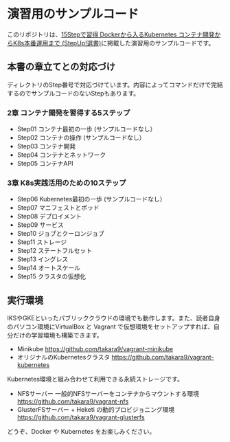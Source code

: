 # 演習用のサンプルコード

このリポジトリは、[15Stepで習得 Dockerから入るKubernetes コンテナ開発からK8s本番運用まで (StepUp!選書)](https://amzn.to/2mgCRya)に掲載した演習用のサンプルコードです。

## 本書の章立てとの対応づけ

ディレクトリのStep番号で対応づけています。内容によってコマンドだけで完結するのでサンプルコードのないStepもあります。

### 2章 コンテナ開発を習得する5ステップ
* Step01 コンテナ最初の一歩 (サンプルコードなし）
* Step02 コンテナの操作 (サンプルコードなし）
* Step03 コンテナ開発
* Step04 コンテナとネットワーク
* Step05 コンテナAPI

### 3章 K8s実践活用のための10ステップ
* Step06 Kubernetes最初の一歩 (サンプルコードなし）
* Step07 マニフェストとポッド
* Step08 デプロイメント
* Step09 サービス
* Step10 ジョブとクーロンジョブ
* Step11 ストレージ
* Step12 ステートフルセット
* Step13 イングレス
* Step14 オートスケール
* Step15 クラスタの仮想化


## 実行環境

IKSやGKEといったパブリッククラウドの環境でも動作します。また、読者自身のパソコン環境にVirtualBox と Vagrant で仮想環境をセットアップすれば、自分だけの学習環境も構築できます。

* Minikube https://github.com/takara9/vagrant-minikube 
* オリジナルのKubernetesクラスタ https://github.com/takara9/vagrant-kubernetes

Kubernetes環境と組み合わせて利用できる永続ストレージです。

* NFSサーバー 一般的NFSサーバーをコンテナからマウントする環境 https://github.com/takara9/vagrant-nfs
* GlusterFSサーバー + Heketi の動的プロビジョニング環境 https://github.com/takara9/vagrant-glusterfs


どうぞ、Docker や Kubernetes をお楽しみください。






